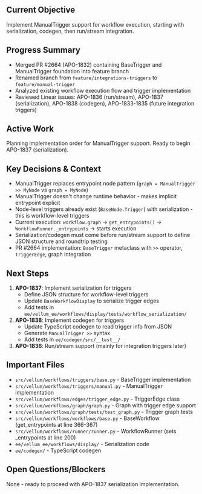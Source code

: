 ## Current Objective
Implement ManualTrigger support for workflow execution, starting with serialization, codegen, then run/stream integration.

## Progress Summary
- Merged PR #2664 (APO-1832) containing BaseTrigger and ManualTrigger foundation into feature branch
- Renamed branch from `feature/integrations-triggers` to `feature/manual-trigger`
- Analyzed existing workflow execution flow and trigger implementation
- Reviewed Linear issues: APO-1836 (run/stream), APO-1837 (serialization), APO-1838 (codegen), APO-1833-1835 (future integration triggers)

## Active Work
Planning implementation order for ManualTrigger support. Ready to begin APO-1837 (serialization).

## Key Decisions & Context
- ManualTrigger replaces entrypoint node pattern (`graph = ManualTrigger >> MyNode` vs `graph = MyNode`)
- ManualTrigger doesn't change runtime behavior - makes implicit entrypoint explicit
- Node-level triggers already exist (`BaseNode.Trigger`) with serialization - this is workflow-level triggers
- Current execution: `workflow.graph` → `get_entrypoints()` → `WorkflowRunner._entrypoints` → starts execution
- Serialization/codegen must come before run/stream support to define JSON structure and roundtrip testing
- PR #2664 implementation: `BaseTrigger` metaclass with `>>` operator, `TriggerEdge`, graph integration

## Next Steps
1. **APO-1837**: Implement serialization for triggers
   - Define JSON structure for workflow-level triggers
   - Update `BaseWorkflowDisplay` to serialize trigger edges
   - Add tests in `ee/vellum_ee/workflows/display/tests/workflow_serialization/`
2. **APO-1838**: Implement codegen for triggers
   - Update TypeScript codegen to read trigger info from JSON
   - Generate `ManualTrigger >>` syntax
   - Add tests in `ee/codegen/src/__test__/`
3. **APO-1836**: Run/stream support (mainly for integration triggers later)

## Important Files
- `src/vellum/workflows/triggers/base.py` - BaseTrigger implementation
- `src/vellum/workflows/triggers/manual.py` - ManualTrigger implementation
- `src/vellum/workflows/edges/trigger_edge.py` - TriggerEdge class
- `src/vellum/workflows/graph/graph.py` - Graph with trigger edge support
- `src/vellum/workflows/graph/tests/test_graph.py` - Trigger graph tests
- `src/vellum/workflows/workflows/base.py` - BaseWorkflow (get_entrypoints at line 366-367)
- `src/vellum/workflows/runner/runner.py` - WorkflowRunner (sets _entrypoints at line 200)
- `ee/vellum_ee/workflows/display/` - Serialization code
- `ee/codegen/` - TypeScript codegen

## Open Questions/Blockers
None - ready to proceed with APO-1837 serialization implementation.
